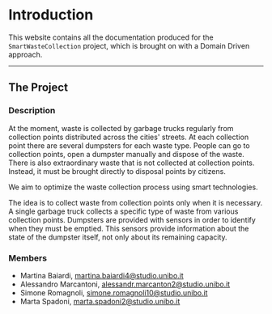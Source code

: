 # Introduction 

This website contains all the documentation produced for the ```SmartWasteCollection``` project, which is brought on 
with a Domain Driven approach.

----

## The Project

### Description
At the moment, waste is collected by garbage trucks regularly from collection points distributed across the cities' streets.
At each collection point there are several dumpsters for each waste type. 
People can go to collection points, open a dumpster manually and dispose of the waste.
There is also extraordinary waste that is not collected at collection points.
Instead, it must be brought directly to disposal points by citizens.

We aim to optimize the waste collection process using smart technologies.

The idea is to collect waste from collection points only when it is necessary.
A single garbage truck collects a specific type of waste from various collection points.
Dumpsters are provided with sensors in order to identify when they must be emptied.
This sensors provide information about the state of the dumpster itself, not only about its remaining capacity.

### Members
* Martina Baiardi, martina.baiardi4@studio.unibo.it
* Alessandro Marcantoni, alessandr.marcanton2@studio.unibo.it
* Simone Romagnoli, simone.romagnoli10@studio.unibo.it
* Marta Spadoni, marta.spadoni2@studio.unibo.it

<!--![Diagram Image Link](./domain-analysis/app-use-case.pm.puml)-->